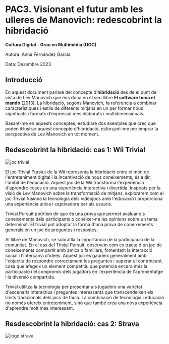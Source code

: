 # PAC3. Visionant el futur amb les ulleres de Manovich: redescobrint la hibridació

**Cultura Digital - Grau en Multimèdia (UOC)**


Autora: Anna Fernández García


Data: Desembre 2023



## Introducció

En aquest document parlaré del concepte d’**hibridació** des de el punt de vista de Lev Manovich que ens dona en el seu llibre **El software toma el mando** (2013). La hibridació, segons Manovich, fa referència a combinar característiques i estils de diferents mitjans en un per formar nous significats i formats d'expressió més elaborats i multidimensionals.

Basant-me en aquests conceptes, estudiaré dos exemples que crec que poden il·lustrar aquest concepte d'hibridació, esforçant-me per emprar la perspectiva de Lev Manovich en tot moment.


## Redescobrint la hibridació: cas 1: Wii Trivial
![joc trivial](https://images.nintendolife.com/screenshots/16520/large.jpg)

El joc Trivial Pursiut de la Wii representa la hibridació entre el món de l'entreteniment digital i la incentivació de nous coneixements, és a dir, l'àmbit de l'educació. Aquest joc de la Wii transforma l'experiència d'aprendre coses en una experiència interactiva i divertida. Inspirats per la visió de Lev Manovich sobre la transformació de mitjans, explorarem com el joc Trivial fusiona la tecnologia dels videojocs amb l'educació i proporciona una experiència única i captivadora per als usuaris.

Trivial Pursuit podríem dir que és una prova que permet avaluar els coneixements dels participants o conèixer-ne les opinions sobre un tema determinat. El trivial pot adoptar la forma d'una prova de coneixements generals en un joc de preguntes i respostes.

Al llibre de Manovich, se subratlla la importància de la participació de la comunitat. En el cas del Trivial Pursuit, observem com es tracta d'un joc de coneixements compartit amb amics o familiars, fomentant la interacció social i l'intercanvi d'idees. Aquest joc es gaudeix generalment amb l'objectiu de respondre correctament les preguntes i superar el contrincant, cosa que afegeix un element competitiu que potencia encara més la participació i el compromís dels jugadors en l'experiència de l'aprenentatge i la diversió compartida.

Trivial utilitza la tecnologia per presentar als jugadors una varietat d'escenaris interactius i preguntes interessants que transcendeixen els límits tradicionals dels jocs de taula. La combinació de tecnologia i educació no només ofereix entreteniment, sinó que també crea una nova experiència d'aprendre molt més interessant.

## Resdescobrint la hibridació: cas 2: Strava

![logo strava](https://upload.wikimedia.org/wikipedia/commons/c/cb/Strava_Logo.svg)
